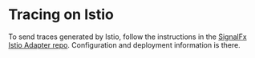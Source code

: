 # Tracing on Istio

To send traces generated by Istio, follow the instructions in the [SignalFx
Istio Adapter repo](https://github.com/signalfx/signalfx-istio-adapter).
Configuration and deployment information is there.
